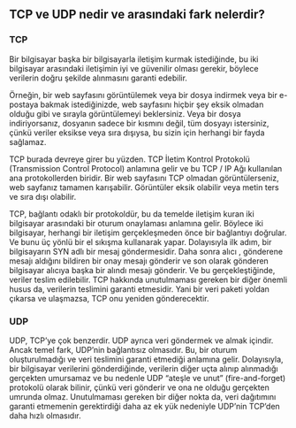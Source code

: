 ## TCP ve UDP nedir ve arasındaki fark nelerdir?

### **TCP**

Bir bilgisayar başka bir bilgisayarla iletişim kurmak istediğinde, bu iki bilgisayar arasındaki iletişimin iyi ve güvenilir olması gerekir, böylece verilerin doğru şekilde alınmasını garanti edebilir.

Örneğin, bir web sayfasını görüntülemek veya bir dosya indirmek veya bir e-postaya bakmak istediğinizde, web sayfasını hiçbir şey eksik olmadan olduğu gibi ve sırayla görüntülemeyi beklersiniz. Veya bir dosya indiriyorsanız, dosyanın sadece bir kısmını değil, tüm dosyayı istersiniz, çünkü veriler eksikse veya sıra dışıysa, bu sizin için herhangi bir fayda sağlamaz.

TCP burada devreye girer bu yüzden. TCP İletim Kontrol Protokolü (Transmission Control Protocol) anlamına gelir ve bu TCP / IP Ağı kullanılan ana protokollerden biridir. Bir web sayfasını TCP olmadan görüntülerseniz, web sayfanız tamamen karışabilir. Görüntüler eksik olabilir veya metin ters ve sıra dışı olabilir.

TCP, bağlantı odaklı bir protokoldür, bu da temelde iletişim kuran iki bilgisayar arasındaki bir oturum onaylaması anlamına gelir. Böylece iki bilgisayar, herhangi bir iletişim gerçekleşmeden önce bir bağlantıyı doğrular. Ve bunu üç yönlü bir el sıkışma kullanarak yapar. Dolayısıyla ilk adım, bir bilgisayarın SYN adlı bir mesaj göndermesidir. Daha sonra alıcı , gönderene mesajı aldığını bildiren bir onay mesajı gönderir ve son olarak gönderen bilgisayar alıcıya başka bir alındı mesajı gönderir. Ve bu gerçekleştiğinde, veriler teslim edilebilir. TCP hakkında unutulmaması gereken bir diğer önemli husus da, verilerin teslimini garanti etmesidir. Yani bir veri paketi yoldan çıkarsa ve ulaşmazsa, TCP onu yeniden gönderecektir.

### **UDP**

UDP, TCP’ye çok benzerdir. UDP ayrıca veri göndermek ve almak içindir. Ancak temel fark, UDP’nin bağlantısız olmasıdır. Bu, bir oturum oluşturulmadığı ve veri teslimini garanti etmediği anlamına gelir. Dolayısıyla, bir bilgisayar verilerini gönderdiğinde, verilerin diğer uçta alınıp alınmadığı gerçekten umursamaz ve bu nedenle UDP “ateşle ve unut” (fire-and-forget) protokolü olarak bilinir, çünkü veri gönderir ve ona ne olduğu gerçekten umrunda olmaz. Unutulmaması gereken bir diğer nokta da, veri dağıtımını garanti etmemenin gerektirdiği daha az ek yük nedeniyle UDP’nin TCP’den daha hızlı olmasıdır.